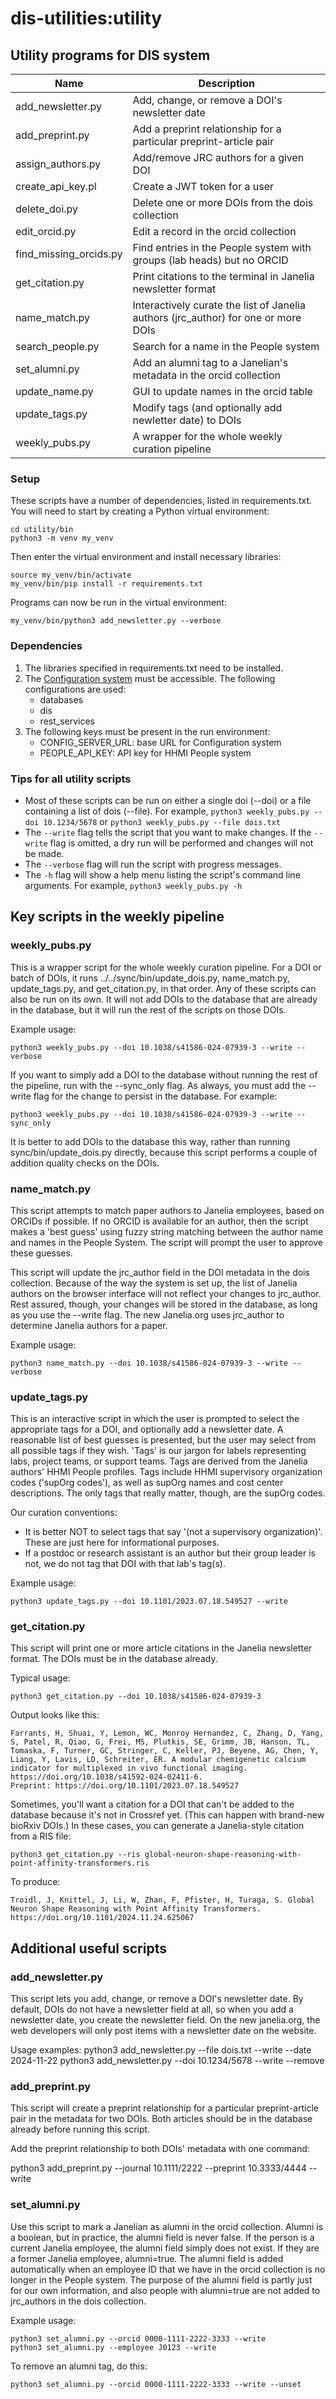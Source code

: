 # dis-utilities:utility

## Utility programs for DIS system

| Name                       | Description                                                                         |
| -------------------------- | ----------------------------------------------------------------------------------- |
| add_newsletter.py          | Add, change, or remove a DOI's newsletter date                                      |
| add_preprint.py            | Add a preprint relationship for a particular preprint-article pair                  |
| assign_authors.py          | Add/remove JRC authors for a given DOI                                              |
| create_api_key.pl          | Create a JWT token for a user                                                       |
| delete_doi.py              | Delete one or more DOIs from the dois collection                                    |
| edit_orcid.py              | Edit a record in the orcid collection                                               |
| find_missing_orcids.py     | Find entries in the People system with groups (lab heads) but no ORCID              |
| get_citation.py            | Print citations to the terminal in Janelia newsletter format                        |
| name_match.py              | Interactively curate the list of Janelia authors (jrc_author) for one or more DOIs  |
| search_people.py           | Search for a name in the People system                                              |
| set_alumni.py              | Add an alumni tag to a Janelian's metadata in the orcid collection                  |
| update_name.py             | GUI to update names in the orcid table                                              |
| update_tags.py             | Modify tags (and optionally add newletter date) to DOIs                             |
| weekly_pubs.py             | A wrapper for the whole weekly curation pipeline                                    |


### Setup

These scripts have a number of dependencies, listed in requirements.txt. 
You will need to start by creating a Python virtual environment:

    cd utility/bin
    python3 -m venv my_venv

Then enter the virtual environment and install necessary libraries:

    source my_venv/bin/activate
    my_venv/bin/pip install -r requirements.txt

Programs can now be run in the virtual environment:

    my_venv/bin/python3 add_newsletter.py --verbose

### Dependencies

1. The libraries specified in requirements.txt need to be installed.
2. The [Configuration system](https://github.com/JaneliaSciComp/configurator) must be accessible. The following configurations are used:
    - databases
    - dis
    - rest_services
3. The following keys must be present in the run environment:
    - CONFIG_SERVER_URL: base URL for Configuration system
    - PEOPLE_API_KEY: API key for HHMI People system

### Tips for all utility scripts

* Most of these scripts can be run on either a single doi (--doi) or a file containing a list of dois (--file). For example, `python3 weekly_pubs.py --doi 10.1234/5678` or `python3 weekly_pubs.py --file dois.txt`
* The `--write` flag tells the script that you want to make changes. If the `--write` flag is omitted, a dry run will be performed and changes will not be made.
* The `--verbose` flag will run the script with progress messages.
* The `-h` flag will show a help menu listing the script's command line arguments. For example, `python3 weekly_pubs.py -h`

## Key scripts in the weekly pipeline

### weekly_pubs.py

This is a wrapper script for the whole weekly curation pipeline. 
For a DOI or batch of DOIs, it runs ../../sync/bin/update_dois.py, name_match.py, update_tags.py, and get_citation.py, in that order.
Any of these scripts can also be run on its own.
It will not add DOIs to the database that are already in the database, but it will run the rest of the scripts on those DOIs.

Example usage:

    python3 weekly_pubs.py --doi 10.1038/s41586-024-07939-3 --write --verbose

If you want to simply add a DOI to the database without running the rest of the pipeline, run with the --sync_only flag. As always, you must add the --write flag for the change to persist in the database.
For example:

    python3 weekly_pubs.py --doi 10.1038/s41586-024-07939-3 --write --sync_only

It is better to add DOIs to the database this way, rather than running sync/bin/update_dois.py directly, because this script performs a couple of addition quality checks on the DOIs.

### name_match.py

This script attempts to match paper authors to Janelia employees, based on ORCIDs if possible.
If no ORCID is available for an author, then the script makes a 'best guess' using fuzzy string matching between the author name and names in the People System.
The script will prompt the user to approve these guesses.

This script will update the jrc_author field in the DOI metadata in the dois collection. 
Because of the way the system is set up, the list of Janelia authors on the browser interface will not reflect your changes to jrc_author. 
Rest assured, though, your changes will be stored in the database, as long as you use the --write flag. 
The new Janelia.org uses jrc_author to determine Janelia authors for a paper.

Example usage:

    python3 name_match.py --doi 10.1038/s41586-024-07939-3 --write --verbose

### update_tags.py

This is an interactive script in which the user is prompted to select the appropriate tags for a DOI, and optionally add a newsletter date. 
A reasonable list of best guesses is presented, but the user may select from all possible tags if they wish.
'Tags' is our jargon for labels representing labs, project teams, or support teams. 
Tags are derived from the Janelia authors' HHMI People profiles. 
Tags include HHMI supervisory organization codes ('supOrg codes'), as well as supOrg names and cost center descriptions.
The only tags that really matter, though, are the supOrg codes. 

Our curation conventions:
* It is better NOT to select tags that say '(not a supervisory organization)'. These are just here for informational purposes.
* If a postdoc or research assistant is an author but their group leader is not, we do not tag that DOI with that lab's tag(s).

Example usage:

    python3 update_tags.py --doi 10.1101/2023.07.18.549527 --write

### get_citation.py

This script will print one or more article citations in the Janelia newsletter format. The DOIs must be in the database already. 

Typical usage:

    python3 get_citation.py --doi 10.1038/s41586-024-07939-3

Output looks like this:

    Farrants, H, Shuai, Y, Lemon, WC, Monroy Hernandez, C, Zhang, D, Yang, S, Patel, R, Qiao, G, Frei, MS, Plutkis, SE, Grimm, JB, Hanson, TL, Tomaska, F, Turner, GC, Stringer, C, Keller, PJ, Beyene, AG, Chen, Y, Liang, Y, Lavis, LD, Schreiter, ER. A modular chemigenetic calcium indicator for multiplexed in vivo functional imaging. https://doi.org/10.1038/s41592-024-02411-6.
    Preprint: https://doi.org/10.1101/2023.07.18.549527

Sometimes, you'll want a citation for a DOI that can't be added to the database because it's not in Crossref yet. 
(This can happen with brand-new bioRxiv DOIs.) 
In these cases, you can generate a Janelia-style citation from a RIS file:

    python3 get_citation.py --ris global-neuron-shape-reasoning-with-point-affinity-transformers.ris 

To produce:

    Troidl, J, Knittel, J, Li, W, Zhan, F, Pfister, H, Turaga, S. Global Neuron Shape Reasoning with Point Affinity Transformers. https://doi.org/10.1101/2024.11.24.625067

## Additional useful scripts

### add_newsletter.py

This script lets you add, change, or remove a DOI's newsletter date. 
By default, DOIs do not have a newsletter field at all, so when you add a newsletter date, you create the newsletter field.
On the new janelia.org, the web developers will only post items with a newsletter date on the website.

Usage examples:
    python3 add_newsletter.py --file dois.txt --write --date 2024-11-22
    python3 add_newsletter.py --doi 10.1234/5678 --write --remove

### add_preprint.py

This script will create a preprint relationship for a particular preprint-article pair in the metadata for two DOIs.
Both articles should be in the database already before running this script.

Add the preprint relationship to both DOIs' metadata with one command: 

python3 add_preprint.py --journal 10.1111/2222 --preprint 10.3333/4444 --write 

### set_alumni.py

Use this script to mark a Janelian as alumni in the orcid collection. 
Alumni is a boolean, but in practice, the alumni field is never false. 
If the person is a current Janelia employee, the alumni field simply does not exist. 
If they are a former Janelia employee, alumni=true.
The alumni field is added automatically when an employee ID that we have in the orcid collection is no longer in the People system. 
The purpose of the alumni field is partly just for our own information, and also people with alumni=true are not added to jrc_authors in the dois collection.

Example usage:

    python3 set_alumni.py --orcid 0000-1111-2222-3333 --write 
    python3 set_alumni.py --employee J0123 --write 

To remove an alumni tag, do this: 

    python3 set_alumni.py --orcid 0000-1111-2222-3333 --write --unset 
